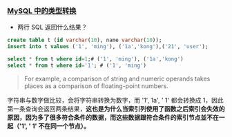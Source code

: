 ### [MySQL 中的类型转换](https://dev.mysql.com/doc/refman/5.7/en/type-conversion.html)

- 两行 SQL 返回什么结果？
```sql
create table t (id varchar(10), name varchar(10));
insert into t values ('1', 'ming'), ('1a','kong'),('21', 'user');

select * from t where id=1;# ('1', 'ming'), ('1a','kong')
select * from t where id='1'; # ('1', 'ming')
```

> For example, a comparison of string and numeric operands takes places as a comparison of floating-point numbers.

字符串与数字做比较，会将字符串转换为数字，而 '1', 1a', ' 1' 都会转换成 1，因此第一条查询会返回两条结果，**这也是为什么当索引列使用了函数之后索引会失效的原因，因为多了很多符合条件的数据，而这些数据跟符合条件的索引节点並不在一起（'1', ' 1' 不在同一个节点）。**